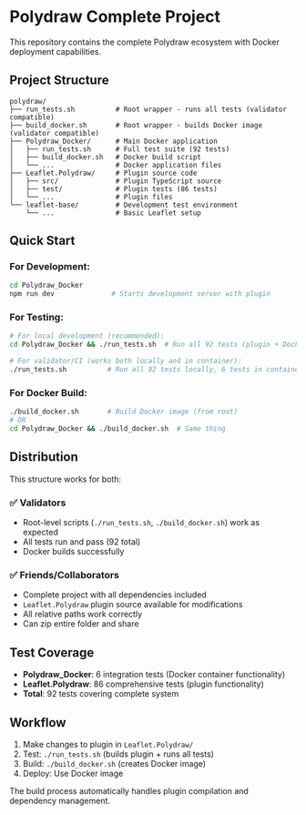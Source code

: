 # Polydraw Complete Project

This repository contains the complete Polydraw ecosystem with Docker deployment capabilities.

## Project Structure

```
polydraw/
├── run_tests.sh          # Root wrapper - runs all tests (validator compatible)
├── build_docker.sh       # Root wrapper - builds Docker image (validator compatible)
├── Polydraw_Docker/      # Main Docker application
│   ├── run_tests.sh      # Full test suite (92 tests)
│   ├── build_docker.sh   # Docker build script
│   └── ...               # Docker application files
├── Leaflet.Polydraw/     # Plugin source code
│   ├── src/              # Plugin TypeScript source
│   ├── test/             # Plugin tests (86 tests)
│   └── ...               # Plugin files
└── leaflet-base/         # Development test environment
    └── ...               # Basic Leaflet setup
```

## Quick Start

### For Development:
```bash
cd Polydraw_Docker
npm run dev              # Starts development server with plugin
```

### For Testing:
```bash
# For local development (recommended):
cd Polydraw_Docker && ./run_tests.sh  # Run all 92 tests (plugin + Docker)

# For validator/CI (works both locally and in container):
./run_tests.sh          # Run all 92 tests locally, 6 tests in container
```

### For Docker Build:
```bash
./build_docker.sh       # Build Docker image (from root)
# OR  
cd Polydraw_Docker && ./build_docker.sh  # Same thing
```

## Distribution

This structure works for both:

### ✅ Validators
- Root-level scripts (`./run_tests.sh`, `./build_docker.sh`) work as expected
- All tests run and pass (92 total)
- Docker builds successfully

### ✅ Friends/Collaborators  
- Complete project with all dependencies included
- `Leaflet.Polydraw` plugin source available for modifications
- All relative paths work correctly
- Can zip entire folder and share

## Test Coverage

- **Polydraw_Docker**: 6 integration tests (Docker container functionality)
- **Leaflet.Polydraw**: 86 comprehensive tests (plugin functionality)
- **Total**: 92 tests covering complete system

## Workflow

1. Make changes to plugin in `Leaflet.Polydraw/`
2. Test: `./run_tests.sh` (builds plugin + runs all tests)
3. Build: `./build_docker.sh` (creates Docker image)
4. Deploy: Use Docker image

The build process automatically handles plugin compilation and dependency management.
